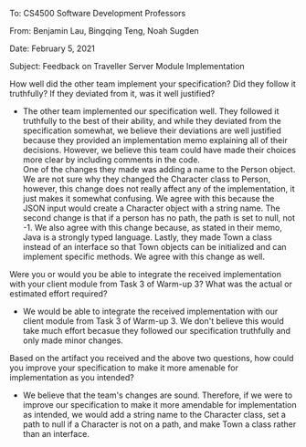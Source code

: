 To: CS4500 Software Development Professors

From: Benjamin Lau, Bingqing Teng, Noah Sugden

Date: February 5, 2021

Subject: Feedback on Traveller Server Module Implementation


How well did the other team implement your specification? Did they follow it truthfully? If they deviated from it, was it well justified?

- The other team implemented our specification well.  They followed it truthfully to the best of their ability, and while they deviated from the specification somewhat, we believe their deviations are well justified because they provided an implementation memo explaining all of their decisions.  However, we believe this team could have made their choices more clear by including comments in the code.  
One of the changes they made was adding a name to the Person object.  We are not sure why they changed the Character class to Person, however, this change does not really affect any of the implementation, it just makes it somewhat confusing.  We agree with this because the JSON input would create a Character object with a string name.  The second change is that if a person has no path, the path is set to null, not -1.  We also agree with this change because, as stated in their memo, Java is a strongly typed language.  Lastly, they made Town a class instead of an interface so that Town objects can be initialized and can implement specific methods.  We agree with this change as well.

Were you or would you be able to integrate the received implementation with your client module from Task 3 of Warm-up 3? What was the actual or estimated effort required?

- We would be able to integrate the received implementation with our client module from Task 3 of Warm-up 3.  We don't believe this would take much effort becasue they followed our specification truthfully and only made minor changes.

Based on the artifact you received and the above two questions, how could you improve your specification to make it more amenable for implementation as you intended?

- We believe that the team's changes are sound.  Therefore, if we were to improve our specification to make it more amendable for implementation as intended, we would add a string name to the Character class, set a path to null if a Character is not on a path, and make Town a class rather than an interface.